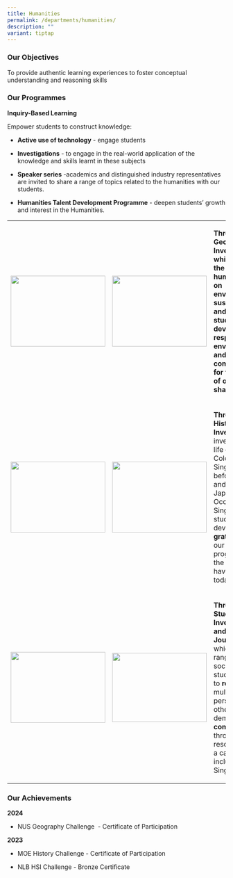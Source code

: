 ```yaml
---
title: Humanities
permalink: /departments/humanities/
description: ""
variant: tiptap
---
```

<h3><strong>Our Objectives</strong></h3>
<p>To provide authentic learning experiences to foster conceptual understanding
and reasoning skills</p>
<h3><strong>Our Programmes&nbsp;</strong></h3>
<p><strong>Inquiry-Based Learning</strong>&nbsp;</p>
<p>Empower students to construct knowledge:&nbsp;</p>
<ul>
<li>
<p><strong>Active use of technology</strong> - engage students&nbsp;</p>
</li>
<li>
<p><strong>Investigations</strong> - to engage in the real-world application
of the knowledge and skills learnt in these subjects</p>
</li>
<li>
<p><strong>Speaker series</strong> -academics and distinguished industry representatives
are invited to share a range of topics related to the humanities with our
students.&nbsp;&nbsp;</p>
</li>
<li>
<p><strong>Humanities Talent Development Programme</strong> - deepen students’
growth and interest in the Humanities.&nbsp;</p>
</li>
</ul>
<p></p>
<table style="minWidth: 75px">
<colgroup>
<col>
<col>
<col>
</colgroup>
<tbody>
<tr>
<td rowspan="1" colspan="1">
<div class="isomer-image-wrapper">
<img style="width: 100%" height="163px;" width="218px;" src="https://lh7-us.googleusercontent.com/slidesz/AGV_vUdnh7ACZjzy6eieEEHKC0JoikZyt8pMjMfIG0qhY-GjnFLQ5z-Aqg0epHUH94wudSC_d-WY7dgZwR4-SxMyK0UQ8SQ0P8mdqAO4bLkS6-lrOCmA-2TYY9PM8c-Ho-7rCovWpFZsXeBj2onWOTVbKmNNciYkoPQ=s2048?key=zsTXGgVDWAc4aZ25hKfEgg">
</div>
</td>
<td rowspan="1" colspan="1">
<div class="isomer-image-wrapper">
<img style="width: 100%" height="163px;" width="218px;" src="https://lh7-us.googleusercontent.com/slidesz/AGV_vUcEF6iOXnIztbr588Kc0Psus5-q35sg5Zuh0gST0Dfk3PRa14yFPKB1g-zu-xznfKSUZNdscmMiSX19qH7OrFEVxdqx-c441bgd051MCOgcFE9Hbc58fnyZ_tehgri-0yPp7uB75za_1kXhaM5FTRWgJGZZcYay=s2048?key=zsTXGgVDWAc4aZ25hKfEgg">
</div>
</td>
<td rowspan="1" colspan="1">
<p><strong>Through Geographical Investigations, which examine the impact of human activity on environmental sustainability and vice versa, students develop respect for our environment and compassion for the needs of others who share it</strong>.</p>
</td>
</tr>
<tr>
<td rowspan="1" colspan="1">
<div class="isomer-image-wrapper">
<img style="width: 100%" height="163px;" width="218px;" src="https://lh7-us.googleusercontent.com/slidesz/AGV_vUf__MaFOKXwynbc0TE-DPkw9K458jnTvdYKRpr0GX9McXVG5z7GrBpWzCpUtQpC3OytGSj9PD7JJZZiSLhQwfxL_959l6QxgZK8IbYqnDikdKRGjKrrHETnafp0dk4WLXhnGvR8tqt_JLua3PEyMqLxhkracn9_=s2048?key=zsTXGgVDWAc4aZ25hKfEgg">
</div>
</td>
<td rowspan="1" colspan="1">
<div class="isomer-image-wrapper">
<img style="width: 100%" height="163px;" width="218px;" src="https://lh7-us.googleusercontent.com/slidesz/AGV_vUfPzPsBysWDawax5_hJEfXHO4wevI3rqdJYQSoqkvvovb_9Nb7KoEQAX5lR3gL5DWZQeSAdOBnTNV9Ygl4Ehl5OHtiZllA7PWO8qk3AVBO3cgvJU19yOZfWlXlAXSDVTbBoZBIiDcPxbwiq3jIPeVA4XRXcHAWL=s2048?key=zsTXGgVDWAc4aZ25hKfEgg">
</div>
</td>
<td rowspan="1" colspan="1">
<p><strong>Through Historical Investigations </strong>investigating life
during Colonial Singapore before WWII and the Japanese Occupation in Singapore,
students develop <strong>gratitude </strong>for our country’s progress and
the peace we have achieved today.</p>
</td>
</tr>
<tr>
<td rowspan="1" colspan="1">
<div class="isomer-image-wrapper">
<img style="width: 100%" height="163px;" width="218px;" src="https://lh7-us.googleusercontent.com/slidesz/AGV_vUcnSy5TYYwMGbTVNtrsTIXGzYBTdQxuSljsLZIfNs3mLJqeIvB6MuMdqyAacKFqzdVWtOD7_ftWz_v5l8NU0WklADDtHvs8EizkZH_seE0Af5rszN1OgV1SSDyAU-pqsjI9uc660brFJSs_SWuS-2e4-Xv99UWH=s2048?key=zsTXGgVDWAc4aZ25hKfEgg">
</div>
</td>
<td rowspan="1" colspan="1">
<div class="isomer-image-wrapper">
<img style="width: 100%" height="159px;" width="218px;" src="https://lh7-us.googleusercontent.com/slidesz/AGV_vUeb_ogUqAWWDnryt6u4iDZQPyFgLwvycI3xhyoKduFD5XyoqRkm4sEisQSIAp4DJCyDM4C_TrESQHBdQkIudi0j7BhLDM548RVWU0WtEJdq42CZmQlA7QN5zQo-yPgy9t57zlnMOXUBCYsqTCC4uNyt0Q2Wl2ra=s2048?key=zsTXGgVDWAc4aZ25hKfEgg">
</div>
</td>
<td rowspan="1" colspan="1">
<p><strong>Through Social Studies Issue Investigations and Learning Journeys </strong>which
explore a range of societal issues, students learn to <strong>respect </strong>multiple
perspectives of others and demonstrate&nbsp; <strong>compassionate </strong>through
their resolve to build a caring and inclusive Singapore.</p>
</td>
</tr>
</tbody>
</table>
<h3><strong>Our Achievements</strong></h3>
<p><strong>2024</strong>
</p>
<ul>
<li>
<p>NUS Geography Challenge&nbsp; - Certificate of Participation&nbsp;</p>
</li>
</ul>
<p><strong>2023</strong>
</p>
<ul>
<li>
<p>MOE History Challenge - Certificate of Participation&nbsp;</p>
</li>
<li>
<p>NLB HSI Challenge - Bronze Certificate</p>
<p></p>
</li>
</ul>
<p></p>